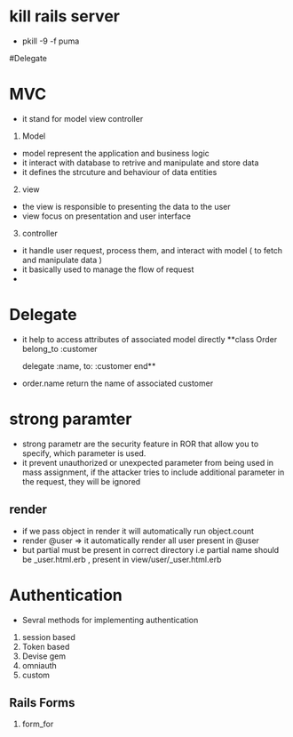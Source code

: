 
# kill rails server 
- pkill -9 -f puma

#Delegate 

# MVC 
- it stand for model view controller 
1. Model 
- model represent the application and business logic 
- it interact with database to retrive and manipulate and store data 
- it defines the strcuture and behaviour of data entities

2. view 
- the view is responsible to presenting the data to the user 
- view focus on presentation and user interface 

3. controller 
- it handle user request, process them, and interact with model ( to fetch and manipulate data )
- it basically used to manage the flow of request 
- 

# Delegate 
- it help to access attributes of associated model directly
**class Order
  belong_to :customer

  delegate :name, to: :customer
end** 

- order.name return the name of associated customer 

# strong paramter 
- strong parametr are the security feature in ROR that allow you to specify, which parameter is used.
- it prevent unauthorized or unexpected parameter from being used in mass assignment, if the attacker tries to include additional parameter in the request, they will be ignored 


## render 
- if we pass object in render it will automatically run object.count 
- render @user => it automatically render all user present in @user 
- but partial must be present in correct directory i.e partial name should be _user.html.erb , present in view/user/_user.html.erb


# Authentication 
- Sevral methods for implementing authentication 
1. session based 
2. Token based
3. Devise gem 
4. omniauth 
5. custom 


## Rails Forms
1. form_for 

